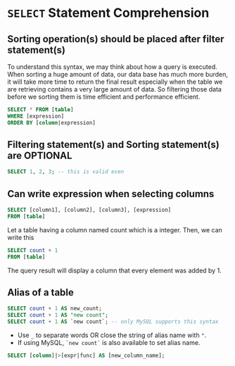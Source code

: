 # `SELECT` Statement Comprehension

## Sorting operation(s) should be placed after filter statement(s)

To understand this syntax, we may think about how a query is executed. When sorting a huge amount of data, our data base has much more burden, it will take more time to return the final result especially when the table we are retrieving contains a very large amount of data. So filtering those data before we sorting them is time efficient and performance efficient.

```SQL
SELECT * FROM [table]
WHERE [expression]
ORDER BY [column|expression]
```

## Filtering statement(s) and Sorting statement(s) are OPTIONAL

```SQL
SELECT 1, 2, 3; -- this is valid even
```

## Can write expression when selecting columns

```SQL
SELECT [column1], [column2], [column3], [expression]
FROM [table]
```

Let a table having a column named count which is a integer.
Then, we can write this

```SQL
SELECT count + 1
FROM [table]
```

The query result will display a column that every element was added by 1.

## Alias of a table

```SQL
SELECT count + 1 AS new_count;
SELECT count + 1 AS "new count";
SELECT count + 1 AS `new count`; -- only MySQL supports this syntax
```

- Use `_` to separate words OR close the string of alias name with `"`.
- If using MySQL, `` `new count` `` is also available to set alias name.

```SQL
SELECT [column]|>[expr|func] AS [new_column_name];
```

